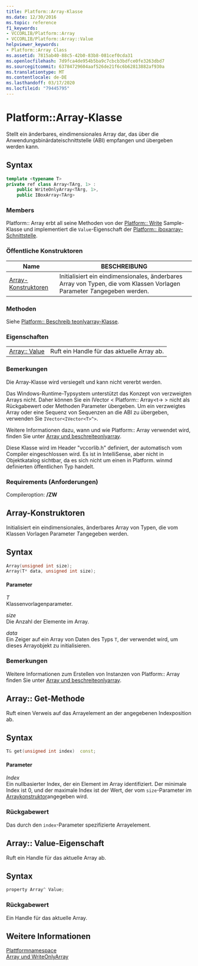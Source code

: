```yaml
---
title: Platform::Array-Klasse
ms.date: 12/30/2016
ms.topic: reference
f1_keywords:
- VCCORLIB/Platform::Array
- VCCORLIB/Platform::Array::Value
helpviewer_keywords:
- Platform::Array Class
ms.assetid: 7815ab40-88c5-42b0-83b8-081cef0cda31
ms.openlocfilehash: 7d9fca4de954b5ba9c7cbcb3bdfce0fe3263dbd7
ms.sourcegitcommit: 63784729604aaf526de21f6c6b62813882af930a
ms.translationtype: MT
ms.contentlocale: de-DE
ms.lasthandoff: 03/17/2020
ms.locfileid: "79445795"
---
```

# <a name="platformarray-class"></a>Platform::Array-Klasse

Stellt ein änderbares, eindimensionales Array dar, das über die Anwendungsbinärdateischnittstelle (ABI) empfangen und übergeben werden kann.

## <a name="syntax"></a>Syntax

```cpp
template <typename T>
private ref class Array<TArg, 1> :
    public WriteOnlyArray<TArg, 1>,
    public IBoxArray<TArg>
```

### <a name="members"></a>Members

Platform:: Array erbt all seine Methoden von der [Platform:: Write](../cppcx/platform-writeonlyarray-class.md) Sample-Klasse und implementiert die `Value`-Eigenschaft der [Platform:: iboxarray-Schnittstelle](../cppcx/platform-iboxarray-interface.md).

### <a name="public-constructors"></a>Öffentliche Konstruktoren

|Name|BESCHREIBUNG|
|----------|-----------------|
|[Array-Konstruktoren](#ctor)|Initialisiert ein eindimensionales, änderbares Array von Typen, die vom Klassen Vorlagen Parameter *T*angegeben werden.|

### <a name="methods"></a>Methoden

Siehe [Platform:: Beschreib teonlyarray-Klasse](../cppcx/platform-writeonlyarray-class.md).

### <a name="properties"></a>Eigenschaften

|||
|-|-|
|[Array:: Value](#value)|Ruft ein Handle für das aktuelle Array ab.|

### <a name="remarks"></a>Bemerkungen

Die Array-Klasse wird versiegelt und kann nicht vererbt werden.

Das Windows-Runtime-Typsystem unterstützt das Konzept von verzweigten Arrays nicht. Daher können Sie ein IVector < Platform:: Array\<t-> > nicht als Rückgabewert oder Methoden Parameter übergeben. Um ein verzweigtes Array oder eine Sequenz von Sequenzen an die ABI zu übergeben, verwenden Sie `IVector<IVector<T>^>`.

Weitere Informationen dazu, wann und wie Platform:: Array verwendet wird, finden Sie unter [Array und beschreiteonlyarray](../cppcx/array-and-writeonlyarray-c-cx.md).

Diese Klasse wird im Header "vccorlib.h" definiert, der automatisch vom Compiler eingeschlossen wird. Es ist in IntelliSense, aber nicht in Objektkatalog sichtbar, da es sich nicht um einen in Platform. winmd definierten öffentlichen Typ handelt.

### <a name="requirements"></a>Requirements (Anforderungen)

Compileroption: **/ZW**

## <a name="ctor"></a>Array-Konstruktoren

Initialisiert ein eindimensionales, änderbares Array von Typen, die vom Klassen Vorlagen Parameter *T*angegeben werden.

## <a name="syntax"></a>Syntax

```cpp
Array(unsigned int size);
Array(T* data, unsigned int size);
```

#### <a name="parameters"></a>Parameter

*T*<br/>
Klassenvorlagenparameter.

*size*<br/>
Die Anzahl der Elemente im Array.

*data*<br/>
Ein Zeiger auf ein Array von Daten des Typs `T`, der verwendet wird, um dieses Arrayobjekt zu initialisieren.

### <a name="remarks"></a>Bemerkungen

Weitere Informationen zum Erstellen von Instanzen von Platform:: Array finden Sie unter [Array und beschreiteonlyarray](../cppcx/array-and-writeonlyarray-c-cx.md).

## <a name="get"></a>Array:: Get-Methode

Ruft einen Verweis auf das Arrayelement an der angegebenen Indexposition ab.

## <a name="syntax"></a>Syntax

```cpp
T& get(unsigned int index)  const;
```

#### <a name="parameters"></a>Parameter

*Index*<br/>
Ein nullbasierter Index, der ein Element im Array identifiziert. Der minimale Index ist 0, und der maximale Index ist der Wert, der vom `size`-Parameter im [Arraykonstruktor](#ctor)angegeben wird.

### <a name="return-value"></a>Rückgabewert

Das durch den `index`-Parameter spezifizierte Arrayelement.

## <a name="value"></a>Array:: Value-Eigenschaft

Ruft ein Handle für das aktuelle Array ab.

## <a name="syntax"></a>Syntax

```cpp
property Array^ Value;
```

### <a name="return-value"></a>Rückgabewert

Ein Handle für das aktuelle Array.

## <a name="see-also"></a>Weitere Informationen

[Plattformnamespace](../cppcx/platform-namespace-c-cx.md)<br/>
[Array und WriteOnlyArray](../cppcx/array-and-writeonlyarray-c-cx.md)
